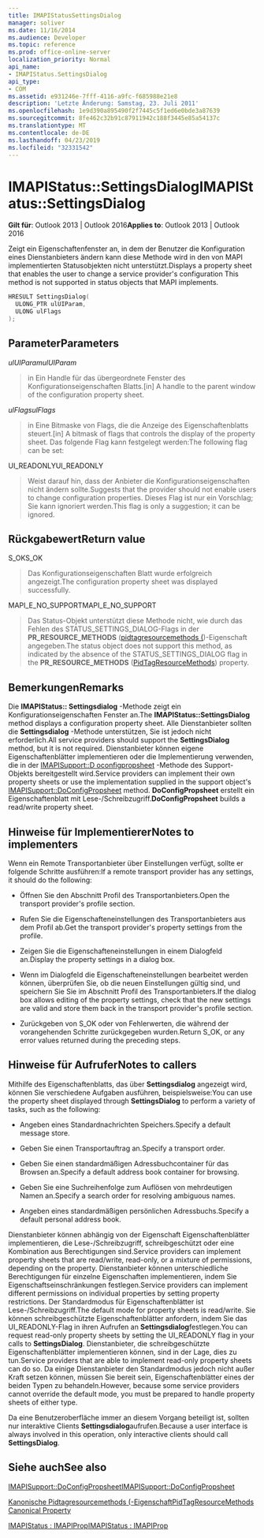 ```yaml
---
title: IMAPIStatusSettingsDialog
manager: soliver
ms.date: 11/16/2014
ms.audience: Developer
ms.topic: reference
ms.prod: office-online-server
localization_priority: Normal
api_name:
- IMAPIStatus.SettingsDialog
api_type:
- COM
ms.assetid: e931246e-7fff-4116-a9fc-f685988e21e8
description: 'Letzte Änderung: Samstag, 23. Juli 2011'
ms.openlocfilehash: 1e9d390a895490f2f7445c5f1ed6e0bde3a87639
ms.sourcegitcommit: 8fe462c32b91c87911942c188f3445e85a54137c
ms.translationtype: MT
ms.contentlocale: de-DE
ms.lasthandoff: 04/23/2019
ms.locfileid: "32331542"
---
```

# <a name="imapistatussettingsdialog"></a><span data-ttu-id="e1347-103">IMAPIStatus::SettingsDialog</span><span class="sxs-lookup"><span data-stu-id="e1347-103">IMAPIStatus::SettingsDialog</span></span>

  
  
<span data-ttu-id="e1347-104">**Gilt für**: Outlook 2013 | Outlook 2016</span><span class="sxs-lookup"><span data-stu-id="e1347-104">**Applies to**: Outlook 2013 | Outlook 2016</span></span> 
  
<span data-ttu-id="e1347-105">Zeigt ein Eigenschaftenfenster an, in dem der Benutzer die Konfiguration eines Dienstanbieters ändern kann diese Methode wird in den von MAPI implementierten Statusobjekten nicht unterstützt.</span><span class="sxs-lookup"><span data-stu-id="e1347-105">Displays a property sheet that enables the user to change a service provider's configuration This method is not supported in status objects that MAPI implements.</span></span>
  
```cpp
HRESULT SettingsDialog(
  ULONG_PTR ulUIParam,
  ULONG ulFlags
);
```

## <a name="parameters"></a><span data-ttu-id="e1347-106">Parameter</span><span class="sxs-lookup"><span data-stu-id="e1347-106">Parameters</span></span>

 <span data-ttu-id="e1347-107">_ulUIParam_</span><span class="sxs-lookup"><span data-stu-id="e1347-107">_ulUIParam_</span></span>
  
> <span data-ttu-id="e1347-108">in Ein Handle für das übergeordnete Fenster des Konfigurationseigenschaften Blatts.</span><span class="sxs-lookup"><span data-stu-id="e1347-108">[in] A handle to the parent window of the configuration property sheet.</span></span>
    
 <span data-ttu-id="e1347-109">_ulFlags_</span><span class="sxs-lookup"><span data-stu-id="e1347-109">_ulFlags_</span></span>
  
> <span data-ttu-id="e1347-110">in Eine Bitmaske von Flags, die die Anzeige des Eigenschaftenblatts steuert.</span><span class="sxs-lookup"><span data-stu-id="e1347-110">[in] A bitmask of flags that controls the display of the property sheet.</span></span> <span data-ttu-id="e1347-111">Das folgende Flag kann festgelegt werden:</span><span class="sxs-lookup"><span data-stu-id="e1347-111">The following flag can be set:</span></span>
    
<span data-ttu-id="e1347-112">UI_READONLY</span><span class="sxs-lookup"><span data-stu-id="e1347-112">UI_READONLY</span></span> 
  
> <span data-ttu-id="e1347-113">Weist darauf hin, dass der Anbieter die Konfigurationseigenschaften nicht ändern sollte.</span><span class="sxs-lookup"><span data-stu-id="e1347-113">Suggests that the provider should not enable users to change configuration properties.</span></span> <span data-ttu-id="e1347-114">Dieses Flag ist nur ein Vorschlag; Sie kann ignoriert werden.</span><span class="sxs-lookup"><span data-stu-id="e1347-114">This flag is only a suggestion; it can be ignored.</span></span>
    
## <a name="return-value"></a><span data-ttu-id="e1347-115">Rückgabewert</span><span class="sxs-lookup"><span data-stu-id="e1347-115">Return value</span></span>

<span data-ttu-id="e1347-116">S_OK</span><span class="sxs-lookup"><span data-stu-id="e1347-116">S_OK</span></span> 
  
> <span data-ttu-id="e1347-117">Das Konfigurationseigenschaften Blatt wurde erfolgreich angezeigt.</span><span class="sxs-lookup"><span data-stu-id="e1347-117">The configuration property sheet was displayed successfully.</span></span>
    
<span data-ttu-id="e1347-118">MAPI_E_NO_SUPPORT</span><span class="sxs-lookup"><span data-stu-id="e1347-118">MAPI_E_NO_SUPPORT</span></span> 
  
> <span data-ttu-id="e1347-119">Das Status-Objekt unterstützt diese Methode nicht, wie durch das Fehlen des STATUS_SETTINGS_DIALOG-Flags in der **PR_RESOURCE_METHODS** ([pidtagresourcemethods (](pidtagresourcemethods-canonical-property.md))-Eigenschaft angegeben.</span><span class="sxs-lookup"><span data-stu-id="e1347-119">The status object does not support this method, as indicated by the absence of the STATUS_SETTINGS_DIALOG flag in the **PR_RESOURCE_METHODS** ([PidTagResourceMethods](pidtagresourcemethods-canonical-property.md)) property.</span></span>
    
## <a name="remarks"></a><span data-ttu-id="e1347-120">Bemerkungen</span><span class="sxs-lookup"><span data-stu-id="e1347-120">Remarks</span></span>

<span data-ttu-id="e1347-121">Die **IMAPIStatus:: Settingsdialog** -Methode zeigt ein Konfigurationseigenschaften Fenster an.</span><span class="sxs-lookup"><span data-stu-id="e1347-121">The **IMAPIStatus::SettingsDialog** method displays a configuration property sheet.</span></span> <span data-ttu-id="e1347-122">Alle Dienstanbieter sollten die **Settingsdialog** -Methode unterstützen, Sie ist jedoch nicht erforderlich.</span><span class="sxs-lookup"><span data-stu-id="e1347-122">All service providers should support the **SettingsDialog** method, but it is not required.</span></span> <span data-ttu-id="e1347-123">Dienstanbieter können eigene Eigenschaftenblätter implementieren oder die Implementierung verwenden, die in der [IMAPISupport::D oconfigpropsheet](imapisupport-doconfigpropsheet.md) -Methode des Support-Objekts bereitgestellt wird.</span><span class="sxs-lookup"><span data-stu-id="e1347-123">Service providers can implement their own property sheets or use the implementation supplied in the support object's [IMAPISupport::DoConfigPropsheet](imapisupport-doconfigpropsheet.md) method.</span></span> <span data-ttu-id="e1347-124">**DoConfigPropsheet** erstellt ein Eigenschaftenblatt mit Lese-/Schreibzugriff.</span><span class="sxs-lookup"><span data-stu-id="e1347-124">**DoConfigPropsheet** builds a read/write property sheet.</span></span> 
  
## <a name="notes-to-implementers"></a><span data-ttu-id="e1347-125">Hinweise für Implementierer</span><span class="sxs-lookup"><span data-stu-id="e1347-125">Notes to implementers</span></span>

<span data-ttu-id="e1347-126">Wenn ein Remote Transportanbieter über Einstellungen verfügt, sollte er folgende Schritte ausführen:</span><span class="sxs-lookup"><span data-stu-id="e1347-126">If a remote transport provider has any settings, it should do the following:</span></span>
  
- <span data-ttu-id="e1347-127">Öffnen Sie den Abschnitt Profil des Transportanbieters.</span><span class="sxs-lookup"><span data-stu-id="e1347-127">Open the transport provider's profile section.</span></span>
    
- <span data-ttu-id="e1347-128">Rufen Sie die Eigenschafteneinstellungen des Transportanbieters aus dem Profil ab.</span><span class="sxs-lookup"><span data-stu-id="e1347-128">Get the transport provider's property settings from the profile.</span></span>
    
- <span data-ttu-id="e1347-129">Zeigen Sie die Eigenschafteneinstellungen in einem Dialogfeld an.</span><span class="sxs-lookup"><span data-stu-id="e1347-129">Display the property settings in a dialog box.</span></span>
    
- <span data-ttu-id="e1347-130">Wenn im Dialogfeld die Eigenschafteneinstellungen bearbeitet werden können, überprüfen Sie, ob die neuen Einstellungen gültig sind, und speichern Sie Sie im Abschnitt Profil des Transportanbieters.</span><span class="sxs-lookup"><span data-stu-id="e1347-130">If the dialog box allows editing of the property settings, check that the new settings are valid and store them back in the transport provider's profile section.</span></span>
    
- <span data-ttu-id="e1347-131">Zurückgeben von S_OK oder von Fehlerwerten, die während der vorangehenden Schritte zurückgegeben wurden.</span><span class="sxs-lookup"><span data-stu-id="e1347-131">Return S_OK, or any error values returned during the preceding steps.</span></span>
    
## <a name="notes-to-callers"></a><span data-ttu-id="e1347-132">Hinweise für Aufrufer</span><span class="sxs-lookup"><span data-stu-id="e1347-132">Notes to callers</span></span>

<span data-ttu-id="e1347-133">Mithilfe des Eigenschaftenblatts, das über **Settingsdialog** angezeigt wird, können Sie verschiedene Aufgaben ausführen, beispielsweise:</span><span class="sxs-lookup"><span data-stu-id="e1347-133">You can use the property sheet displayed through **SettingsDialog** to perform a variety of tasks, such as the following:</span></span> 
  
- <span data-ttu-id="e1347-134">Angeben eines Standardnachrichten Speichers.</span><span class="sxs-lookup"><span data-stu-id="e1347-134">Specify a default message store.</span></span>
    
- <span data-ttu-id="e1347-135">Geben Sie einen Transportauftrag an.</span><span class="sxs-lookup"><span data-stu-id="e1347-135">Specify a transport order.</span></span>
    
- <span data-ttu-id="e1347-136">Geben Sie einen standardmäßigen Adressbuchcontainer für das Browsen an.</span><span class="sxs-lookup"><span data-stu-id="e1347-136">Specify a default address book container for browsing.</span></span>
    
- <span data-ttu-id="e1347-137">Geben Sie eine Suchreihenfolge zum Auflösen von mehrdeutigen Namen an.</span><span class="sxs-lookup"><span data-stu-id="e1347-137">Specify a search order for resolving ambiguous names.</span></span>
    
- <span data-ttu-id="e1347-138">Angeben eines standardmäßigen persönlichen Adressbuchs.</span><span class="sxs-lookup"><span data-stu-id="e1347-138">Specify a default personal address book.</span></span>
    
<span data-ttu-id="e1347-139">Dienstanbieter können abhängig von der Eigenschaft Eigenschaftenblätter implementieren, die Lese-/Schreibzugriff, schreibgeschützt oder eine Kombination aus Berechtigungen sind.</span><span class="sxs-lookup"><span data-stu-id="e1347-139">Service providers can implement property sheets that are read/write, read-only, or a mixture of permissions, depending on the property.</span></span> <span data-ttu-id="e1347-140">Dienstanbieter können unterschiedliche Berechtigungen für einzelne Eigenschaften implementieren, indem Sie Eigenschaftseinschränkungen festlegen.</span><span class="sxs-lookup"><span data-stu-id="e1347-140">Service providers can implement different permissions on individual properties by setting property restrictions.</span></span> <span data-ttu-id="e1347-141">Der Standardmodus für Eigenschaftenblätter ist Lese-/Schreibzugriff.</span><span class="sxs-lookup"><span data-stu-id="e1347-141">The default mode for property sheets is read/write.</span></span> <span data-ttu-id="e1347-142">Sie können schreibgeschützte Eigenschaftenblätter anfordern, indem Sie das UI_READONLY-Flag in ihren Aufrufen an **Settingsdialog**festlegen.</span><span class="sxs-lookup"><span data-stu-id="e1347-142">You can request read-only property sheets by setting the UI_READONLY flag in your calls to **SettingsDialog**.</span></span> <span data-ttu-id="e1347-143">Dienstanbieter, die schreibgeschützte Eigenschaftenblätter implementieren können, sind in der Lage, dies zu tun.</span><span class="sxs-lookup"><span data-stu-id="e1347-143">Service providers that are able to implement read-only property sheets can do so.</span></span> <span data-ttu-id="e1347-144">Da einige Dienstanbieter den Standardmodus jedoch nicht außer Kraft setzen können, müssen Sie bereit sein, Eigenschaftenblätter eines der beiden Typen zu behandeln.</span><span class="sxs-lookup"><span data-stu-id="e1347-144">However, because some service providers cannot override the default mode, you must be prepared to handle property sheets of either type.</span></span> 
  
<span data-ttu-id="e1347-145">Da eine Benutzeroberfläche immer an diesem Vorgang beteiligt ist, sollten nur interaktive Clients **Settingsdialog**aufrufen.</span><span class="sxs-lookup"><span data-stu-id="e1347-145">Because a user interface is always involved in this operation, only interactive clients should call **SettingsDialog**.</span></span>
  
## <a name="see-also"></a><span data-ttu-id="e1347-146">Siehe auch</span><span class="sxs-lookup"><span data-stu-id="e1347-146">See also</span></span>



[<span data-ttu-id="e1347-147">IMAPISupport::DoConfigPropsheet</span><span class="sxs-lookup"><span data-stu-id="e1347-147">IMAPISupport::DoConfigPropsheet</span></span>](imapisupport-doconfigpropsheet.md)
  
[<span data-ttu-id="e1347-148">Kanonische Pidtagresourcemethods (-Eigenschaft</span><span class="sxs-lookup"><span data-stu-id="e1347-148">PidTagResourceMethods Canonical Property</span></span>](pidtagresourcemethods-canonical-property.md)
  
[<span data-ttu-id="e1347-149">IMAPIStatus : IMAPIProp</span><span class="sxs-lookup"><span data-stu-id="e1347-149">IMAPIStatus : IMAPIProp</span></span>](imapistatusimapiprop.md)

